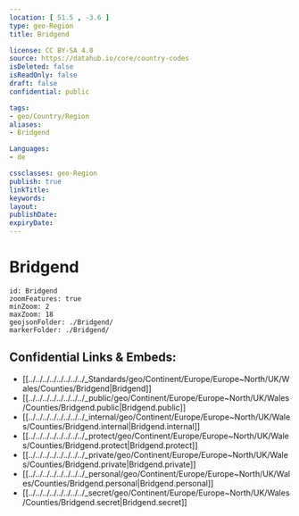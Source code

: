 ```yaml
---
location: [ 51.5 , -3.6 ] 
type: geo-Region
title: Bridgend

license: CC BY-SA 4.0
source: https://datahub.io/core/country-codes
isDeleted: false
isReadOnly: false
draft: false
confidential: public

tags:
- geo/Country/Region
aliases:
- Bridgend

Languages:
- de

cssclasses: geo-Region
publish: true
linkTitle: 
keywords: 
layout: 
publishDate: 
expiryDate: 
---
```


# Bridgend

```leaflet
id: Bridgend
zoomFeatures: true 
minZoom: 2 
maxZoom: 18
geojsonFolder: ./Bridgend/
markerFolder: ./Bridgend/
```


## Confidential Links & Embeds: 
- [[../../../../../../../../_Standards/geo/Continent/Europe/Europe~North/UK/Wales/Counties/Bridgend|Bridgend]] 
- [[../../../../../../../../_public/geo/Continent/Europe/Europe~North/UK/Wales/Counties/Bridgend.public|Bridgend.public]] 
- [[../../../../../../../../_internal/geo/Continent/Europe/Europe~North/UK/Wales/Counties/Bridgend.internal|Bridgend.internal]] 
- [[../../../../../../../../_protect/geo/Continent/Europe/Europe~North/UK/Wales/Counties/Bridgend.protect|Bridgend.protect]] 
- [[../../../../../../../../_private/geo/Continent/Europe/Europe~North/UK/Wales/Counties/Bridgend.private|Bridgend.private]] 
- [[../../../../../../../../_personal/geo/Continent/Europe/Europe~North/UK/Wales/Counties/Bridgend.personal|Bridgend.personal]] 
- [[../../../../../../../../_secret/geo/Continent/Europe/Europe~North/UK/Wales/Counties/Bridgend.secret|Bridgend.secret]] 

